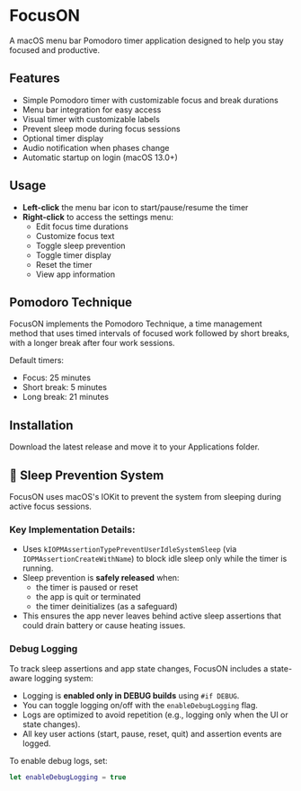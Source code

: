 # FocusON

A macOS menu bar Pomodoro timer application designed to help you stay focused and productive.

## Features

- Simple Pomodoro timer with customizable focus and break durations
- Menu bar integration for easy access
- Visual timer with customizable labels
- Prevent sleep mode during focus sessions
- Optional timer display
- Audio notification when phases change
- Automatic startup on login (macOS 13.0+)

## Usage

- **Left-click** the menu bar icon to start/pause/resume the timer
- **Right-click** to access the settings menu:
  - Edit focus time durations
  - Customize focus text
  - Toggle sleep prevention
  - Toggle timer display
  - Reset the timer
  - View app information

## Pomodoro Technique

FocusON implements the Pomodoro Technique, a time management method that uses timed intervals of focused work followed by short breaks, with a longer break after four work sessions.

Default timers:
- Focus: 25 minutes
- Short break: 5 minutes
- Long break: 21 minutes

## Installation

Download the latest release and move it to your Applications folder.

## 🔋 Sleep Prevention System

FocusON uses macOS's IOKit to prevent the system from sleeping during active focus sessions.

### Key Implementation Details:
- Uses `kIOPMAssertionTypePreventUserIdleSystemSleep` (via `IOPMAssertionCreateWithName`) to block idle sleep only while the timer is running.
- Sleep prevention is **safely released** when:
  - the timer is paused or reset
  - the app is quit or terminated
  - the timer deinitializes (as a safeguard)
- This ensures the app never leaves behind active sleep assertions that could drain battery or cause heating issues.

### Debug Logging

To track sleep assertions and app state changes, FocusON includes a state-aware logging system:
- Logging is **enabled only in DEBUG builds** using `#if DEBUG`.
- You can toggle logging on/off with the `enableDebugLogging` flag.
- Logs are optimized to avoid repetition (e.g., logging only when the UI or state changes).
- All key user actions (start, pause, reset, quit) and assertion events are logged.

To enable debug logs, set:

```swift
let enableDebugLogging = true
```
